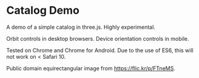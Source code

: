 # Catalog Demo
A demo of a simple catalog in three.js. Highly experimental.

Orbit controls in desktop browsers. Device orientation controls in mobile.

Tested on Chrome and Chrome for Android. Due to the use of ES6, this will not work on < Safari 10.

Public domain equirectangular image from https://flic.kr/p/FTneMS.
